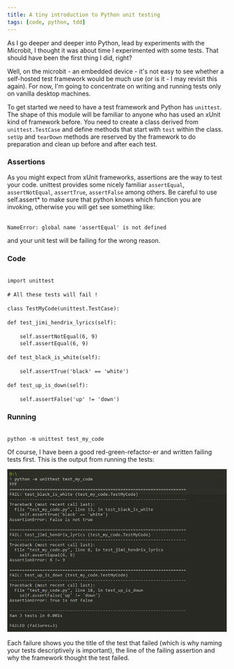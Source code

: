 ```yaml
---
title: A tiny introduction to Python unit testing
tags: [code, python, tdd]
---
```


As I go deeper and deeper into Python, lead by experiments with the Microbit, I thought
it was about time I experimented with some tests. That should have been the first
thing I did, right?

Well, on the microbit - an embedded device - it's not easy to see whether a self-hosted
test framework would be much use (or is it - I may revisit this again). For now,
I'm going to concentrate on writing and running tests only on vanilla desktop machines.

To get started we need to have a test framework and Python has <code>unittest</code>.
The shape of this module will be familiar to anyone who has used an xUnit kind of
framework before. You need to create a class derived from <code>unittest.TestCase</code>
and define methods that start with <code>test</code> within the class. <code>setUp</code> and
<code>tearDown</code> methods are reserved by the framework to do preparation and clean up
before and after each test.

### Assertions

As you might expect from xUnit frameworks, assertions are the way to test your code. unittest
provides some nicely familiar <code>assertEqual</code>, <code>assertNotEqual</code>,
<code>assertTrue</code>, <code>assertFalse</code> among others. Be careful to use
self.assert\* to make sure that python knows which function you are invoking, otherwise
you will get see something like:

```

NameError: global name 'assertEqual' is not defined

```

and your unit test will be failing for the wrong reason.

### Code

```

import unittest

# All these tests will fail !

class TestMyCode(unittest.TestCase):

def test_jimi_hendrix_lyrics(self):

    self.assertNotEqual(6, 9)
    self.assertEqual(6, 9)

def test_black_is_white(self):

    self.assertTrue('black' == 'white')

def test_up_is_down(self):

    self.assertFalse('up' != 'down')

```

### Running

```

python -m unittest test_my_code

```

Of course, I have been a good red-green-refactor-er and written failing tests first. This is
the output from running the tests:

<img alt="results" src="/img/posts/a-tiny-introduction-to-python-unit-testing/results.webp" />

Each failure shows you the title of the test that failed (which is why naming your tests
descriptively is important), the line of the failing assertion and why the framework
thought the test failed.
